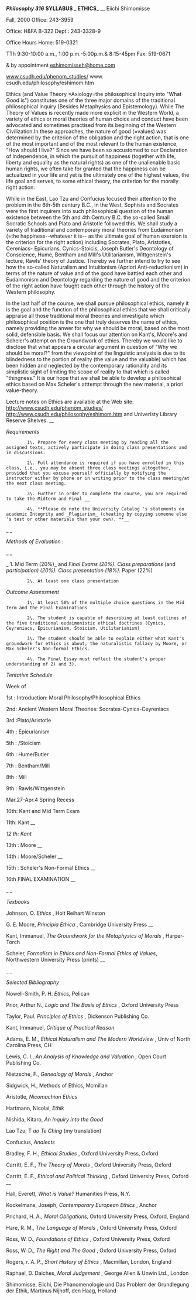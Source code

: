 **_Philosophy 316_**                     **SYLLABUS _  ETHICS_** __
Eiichi Shimomisse

Fall, 2000
Office: 243-3959

Office: H&FA B-322
Dept.:  243-3328-9

Office Hours
Home: 519-0321

TTh 9:30-10:00 a.m., 1:00 p.m.-5:00p.m.& 8:15-45pm                      Fax:
519-0671

& by appointment
eshimomisseh@home.com  

www.csudh.edu/phenom_studies/       www. csudh.edu/philosophy/eshimom.htm  

                                                                       



Ethics (and Value Theory =Axiology=the philosophical Inquiry into "What Good
is") constitutes one of the three major domains of the traditional
philosophical inquiry (Besides Metaphysics and Epistemology). While The Theory
of Values is recently made more explicit in the Western World, a variety of
ethics or moral theories of human choice and conduct have been advocated and
sometimes practised from its beginning of the Western Civilization.In these
approaches, the nature of good (=values) was determined by the criterion of
the obligation and the right action, that is one of the most important and of
the most relevant to the human existence, "How should I live?" Since we have
been so accustomed to our Declaration of Independence, in which the pursuit of
happiness (together with life, liberty and equality as the natural rights) as
one of the unalienable basic human rights, we often take for granted that the
happiness can be actualized in your life and yet is the ultimately one of the
highest values, the life goal and serves, to some ethical theory, the
criterion for the morally right action.

           

While in the East, Lao Tzu and Confucius focused their attention to the
problem in the 6th-5th century B.C., in the West, Sophists and Socrates were
the first inquirers into such philosophical question of the human existence
between the 5th and 4th Century B.C. the so-called Small Socratic Schools and
Plato and Aristotle followed this. We shall study a variety of traditional and
contemporary moral theories from Eudaimonism (=the happiness--whatever it is--
as the ultimate goal of human exersion is the criterion for the right action)
including Socrates, Plato, Aristotles, Cereniacs- Epicurians, Cynics-Stoicis,
Joseph Butler's Deontology of Conscience, Hume, Bentham and Mill's
Utilitarianism, Wittgenstein's lecture, Rawls' theory of Justice. Thereby we
further intend to try to see how the so-called Naturalism and Intuitionism
(Apriori Anti-reductionism) in terms of the nature of value and of the good
have battled each other and Eudaimonism and Deontology regarding the nature of
good and the criterion of the right action have fought each other through the
history of the Western philosophy.

           

In the last half of the course, we shall pursue philosophical ethics, namely
it is the goal and the function of the philosophical ethics that we shall
critically appraise all those traditional moral theories and investigate which
philosophical position is the one that truly deserves the name of ethics,
namely providing the anwer for why we should be moral, based on the most
solid, defensible basis. We shall focus our attention on Kant's, Moore's and
Scheler's attempt on the Groundwork of ethics. Thereby we would like to
disclose that what appears a circular argument in question of "Why we should
be moral?" from the viewpoint of the linguistic analysis is due to its
blindedness to the portion of reality (the value and the valuable) which has
been hidden and neglected by the contemporary rationality and its simplistic
sight of limiting the scope of reality to that which is called "thingness." It
is our hope that we shall be able to develop a philosohical ethics based on
Max Scheler's atttempt through the new material, a priori value-theory.



Lecture notes on Ethics are available at the Web site:
http://www.csudh.edu/phenom_studies/
http://www.csudh.edu/philosophy/eshimom.htm and Univeristy Library Reserve
Shelves. __



_Requirements_



            1\. Prepare for every class meeting by reading all the assigned texts, actively participate in doing class presentations and in discussions.

            2\. Full attendance is required if you have enrolled in this class, i.e., you may be absent three class meetings altogether, provided that you excuse yourself officially by notifying the instructor either by phone or in writing prior to the class meeting/at the next class meeting.

            3\. Further in order to complete the course, you are required to take the Midterm and Final __

            4\. **Please do note the University Catalog 's statements on academic Integrity and _Plagiarism_ (cheating by copying someone else 's test or other materials than your own). **__

_ _

_Methods of Evaluation_ :

_ _

_             1\. Mid Term (20%)_ and _Final Exams (20%). Class preparations_
(and _participation) (20%). Class presentation (18%)_. Paper (22%)

            2\. At least one class presentation



_Outcome Assessment_



            1\. At least 50% of the multiple choice questions in the Mid Term and the Final Examinations

            2\. The student is capable of describing at least outlines of the five traditional eudaimonistic ethical doctrines (Cynics, Ceyreniacs, Epicurianism, Stoicism, Utilitarianism)

            3\. The student should be able to explain either what Kant's groundwork for ethics is about, the naturalistic fallacy by Moore, or Max Scheler's Non-formal Ethics.

            4\. The Final Essay must reflect the student's proper understanding of 2) and 3).



_Tentative Schedule_



Week of

1st : Introduction: Moral Philosophy/Philosophical Ethics  

2nd: Ancient Western Moral Theories: Socrates-Cynics-Ceyreniacs

3rd :Plato/Aristotle  

4th : Epicurianism  

5th : /Stoicism  

6th :  Hume/Butler  

7th : Bentham/Mill  

8th : Mill  

9th : Rawls/Wittgenstein

Mar.27-Apr.4 Spring Recess

10th: Kant and Mid Term Exam

11th: Kant __

_12 th: Kant_

13th : Moore __

14th : Moore/Scheler __

15th : Scheler's Non-Formal Ethics __

16th FINAL EXAMINATION __

_ _

_Texbooks_



Johnson, O. _Ethics_ , Holt Reihart Winston

G. E. Moore, _Principia Ethica_ , Cambridge University Press __

Kant, Immanuel, _The Groundwork for the Metaphysics of Morals_ , Harper-Torch

Scheler, _Formalism in   Ethics and Non-Formal Ethics of Values_, Northwestern
University Press (prints) __



_ _

_Selected Bibliography_



Nowell-Smith, P. H. _Ethics,_ Pelican

Prior, Arthur N., _Logic and The Basis of Ethics_ , Oxford University Press

Taylor, Paul. _Principles of Ethics_ , Dickenson Publishing Co.

Kant, Immanuel, _Critique of Practical Reason_

Adams, E. M., _Ethical Naturalism and The Modern Worldview_ , Univ of North
Carolina Press, CH

Lewis, C. I., _An Analysis of Knowledge and Valuation_ , Open Court Publishing
Co.

Nietzsche, F., _Genealogy of Morals_ , Anchor

Sidgwick, H., Methods of Ethics, Mcmillan

Aristotle, _Nicomachian Ethics_

Hartmann, Nicolai, _Ethik_

Nishida, Kitaro, _An Inquiry into the Good_

Lao Tzu, T _ao Te Ching_ (my translation)

Confucius, _Analects_

Bradley, F. H., _Ethical Studies_ , Oxford University Press, Oxford

Carritt, E. F., _The Theory of Morals_ , Oxford University Press, Oxford

Carritt, E. F., _Ethical and Political Thinking_ , Oxford University Press,
Oxford __

Hall, Everett, _What is Value?_ Humanities Press, N.Y.

Kockelmans, Joseph, _Contemporary European Ethics_ , Anchor

Prichard, H. A., _Moral Obligations,_ Oxford University Press, Oxford, England

Hare, R. M., _The Language of Morals_ , Oxford University Press, Oxford

Ross, W. D., _Foundations of Ethics_ , Oxford University Press, Oxford

Ross, W. D., _The Right and The Good_ , Oxford University Press, Oxford

Rogers, r. A. P., _Short History of Ethics_ , Macmillan, London, England

Raphael, D. Daiches, _Moral Judgement_ , George Allen & Unwin Ltd., London

Shimomisse, Eiichi, Die Phanomenologie und Das Problem der Grundlegung der
Ethik, Martinus Nijhoff, den Haag, Holland









